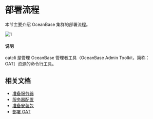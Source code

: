# 部署流程

本节主要介绍 OceanBase 集群的部署流程。

![1](https://obbusiness-private.oss-cn-shanghai.aliyuncs.com/doc/img/observer-enterprise/V4.1.0/4.deploy/1.deploy-scheme/4%E9%83%A8%E7%BD%B2%E6%B5%81%E7%A8%8B.png)

<main id="notice" type='explain'>
  <h4>说明</h4>
  <p>oatcli 是管理 OceanBase 管理者工具（OceanBase Admin Toolkit，简称：OAT）资源的命令行工具。</p>
</main>

## 相关文档

* [准备服务器](2.preparations-before-deploy/1.prepare-servers.md)
* [服务器配置](2.preparations-before-deploy/2.configure-servers.md)
* [准备安装包](2.preparations-before-deploy/3.prepare-installation-packages.md)
* [部署 OAT](2.preparations-before-deploy/4.deploy-oat.md)
